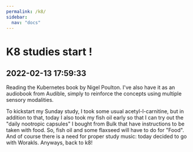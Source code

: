 ```yaml
---
permalink: /k8/
sidebar:
  nav: "docs"
---
```


# K8 studies start ! 
##  2022-02-13 17:59:33

Reading the Kubernetes book by Nigel Poulton. I've also have it as an audiobook from Audible, simply to reinforce the concepts using multiple sensory modalities.

To kickstart my Sunday study, I took some usual acetyl-l-carnitine, but in addition to that, today I also took my fish oil early so that I can try out the "daily nootropic capsules" I bought from Bulk that have instructions to be taken with food. So, fish oil and some flaxseed will have to do for "Food". And of course there is a need for proper study music: today decided to go with Worakls. Anyways, back to k8!



